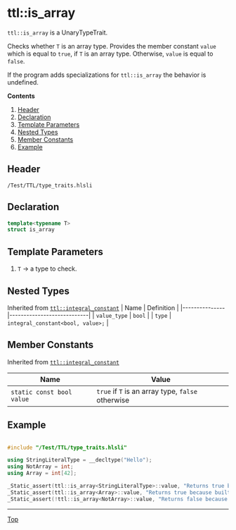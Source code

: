 # ttl::is_array

`ttl::is_array` is a UnaryTypeTrait.

Checks whether `T` is an array type. Provides the member constant `value` which is equal to `true`, if `T` is an array type. Otherwise, `value` is equal to `false`.

If the program adds specializations for `ttl::is_array` the behavior is undefined. 

**Contents**
1. [Header](#header)
2. [Declaration](#declaration)
3. [Template Parameters](#template-parameters)
4. [Nested Types](#nested-types)
5. [Member Constants](#member-constants)
6. [Example](#example)

## Header

`/Test/TTL/type_traits.hlsli`

## Declaration

```c++
template<typename T>
struct is_array
```

## Template Parameters

1. `T` -> a type to check.

## Nested Types

Inherited from [`ttl::integral_constant`](./IntegralConstant.md)
| Name | Definition |
|---------------|----------------------------|
| `value_type`  | `bool`                        |
| `type`        | `integral_constant<bool, value>;` |

## Member Constants
Inherited from [`ttl::integral_constant`](./IntegralConstant.md)

| Name                    | Value |
|-------------------------|-------|
| `static const bool value`  | `true` if `T` is an array type, `false` otherwise   |


## Example

```c++

#include "/Test/TTL/type_traits.hlsli"

using StringLiteralType = __decltype("Hello");
using NotArray = int;
using Array = int[42];

_Static_assert(ttl::is_array<StringLiteralType>::value, "Returns true because a string literal is an array type");
_Static_assert(ttl::is_array<Array>::value, "Returns true because built in arrays are array types");
_Static_assert(!ttl::is_array<NotArray>::value, "Returns false because int is not an array type");

```
---

[Top](#ttlis_array)